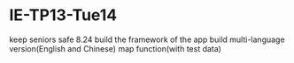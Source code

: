 # IE-TP13-Tue14
keep seniors safe
8.24
build the framework of the app
build multi-language version(English and Chinese)
map function(with test data)
